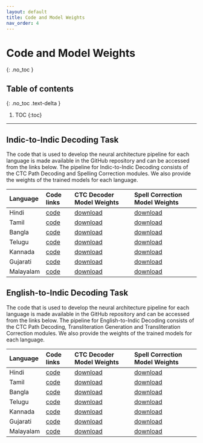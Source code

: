 ```yaml
---
layout: default
title: Code and Model Weights
nav_order: 4
---
```


# Code and Model Weights
{: .no_toc }

## Table of contents
{: .no_toc .text-delta }

1. TOC
{:toc}

---
## Indic-to-Indic Decoding Task

The code that is used to develop the neural architecture pipeline for each language is made available in the GitHub repository and can be accessed from the links below. The pipeline for Indic-to-Indic Decoding consists of the CTC Path Decoding and Spelling Correction modules. We also provide the weights of the trained models for each language.

| Language | Code links| CTC Decoder Model Weights | Spell Correction Model Weights|
| :------- | :-------- | :-------- | :-------- |
| Hindi | [code](https://github.com/iitmnlp/indic-swipe/blob/master/indic-to-indic-decoding/Indic_to_Indic_hindi.py) | [download](https://github.com/iitmnlp/indic-swipe/blob/master/trained-models/CTC-weights/Hindi_CTC.h5) | [download](https://github.com/iitmnlp/indic-swipe/blob/master/trained-models/ELMo-Correction/Hindi_ELMo_Correction.h5) |
| Tamil | [code](https://github.com/iitmnlp/indic-swipe/blob/master/indic-to-indic-decoding/Indic_to_Indic_tamil.py) | [download](https://github.com/iitmnlp/indic-swipe/blob/master/trained-models/CTC-weights.h5) | [download](https://github.com/iitmnlp/indic-swipe/blob/master/trained-models/ELMo-Correction/Tamil_ELMo_Correction.h5) |
| Bangla | [code](https://github.com/iitmnlp/indic-swipe/blob/master/indic-to-indic-decoding/Indic_to_Indic_bangla.py) | [download](https://github.com/iitmnlp/indic-swipe/blob/master/trained-models/CTC-weights/Bangla_CTC.h5) | [download](https://github.com/iitmnlp/indic-swipe/blob/master/trained-models/ELMo-Correction/Bangla_ELMo_Correction.h5) |
| Telugu | [code](https://github.com/iitmnlp/indic-swipe/blob/master/indic-to-indic-decoding/Indic_to_Indic_telugu.py) | [download](https://github.com/iitmnlp/indic-swipe/blob/master/trained-models/CTC-weights/Telugu_CTC.h5) | [download](https://github.com/iitmnlp/indic-swipe/blob/master/trained-models/ELMo-Correction/Telugu_ELMo_Correction.h5) |
| Kannada | [code](https://github.com/iitmnlp/indic-swipe/blob/master/indic-to-indic-decoding/Indic_to_Indic_kannada.py) | [download](https://github.com/iitmnlp/indic-swipe/blob/master/trained-models/CTC-weights/Kannada_CTC.h5) | [download](https://github.com/iitmnlp/indic-swipe/blob/master/trained-models/ELMo-Correction/Kannada_ELMo_Correction.h5) |
| Gujarati | [code](https://github.com/iitmnlp/indic-swipe/blob/master/indic-to-indic-decoding/Indic_to_Indic_gujarati.py) | [download](https://github.com/iitmnlp/indic-swipe/blob/master/trained-models/CTC-weights/Gujarati_CTC.h5) | [download](https://github.com/iitmnlp/indic-swipe/blob/master/trained-models/ELMo-Correction/Gujarati_ELMo_Correction.h5) |
| Malayalam | [code](https://github.com/iitmnlp/indic-swipe/blob/master/indic-to-indic-decoding/Indic_to_Indic_malayalam.py) | [download](https://github.com/iitmnlp/indic-swipe/blob/master/trained-models/CTC-weights/Malayalam_CTC.h5) | [download](https://github.com/iitmnlp/indic-swipe/blob/master/trained-models/ELMo-Correction/Malayalam_ELMo_Correction.h5) |

## English-to-Indic Decoding Task

The code that is used to develop the neural architecture pipeline for each language is made available in the GitHub repository and can be accessed from the links below. The pipeline for English-to-Indic Decoding consists of the CTC Path Decoding, Transliteration Generation and Transliteration Correction modules. We also provide the weights of the trained models for each language.

| Language | Code links| CTC Decoder Model Weights| Spell Correction Model Weights|
| :------- | :-------- | :-------- | :-------- |
| Hindi | [code](https://github.com/iitmnlp/indic-swipe/blob/master/Indic-Indic%20Decoding/Indic_to_Indic_hindi.py) | [download](https://github.com/iitmnlp/indic-swipe/blob/master/trained-models/Hindi_CTC.h5) | [download](https://github.com/iitmnlp/indic-swipe/blob/master/trained-models/Hindi_ELMo_Correction.h5) |
| Tamil | [code](https://github.com/iitmnlp/indic-swipe/blob/master/Indic-Indic%20Decoding/Indic_to_Indic_tamil.py) | [download](https://github.com/iitmnlp/indic-swipe/blob/master/trained-models/Tamil_CTC.h5) | [download](https://github.com/iitmnlp/indic-swipe/blob/master/trained-models/Tamil_ELMo_Correction.h5) |
| Bangla | [code](https://github.com/iitmnlp/indic-swipe/blob/master/Indic-Indic%20Decoding/Indic_to_Indic_bangla.py) | [download](https://github.com/iitmnlp/indic-swipe/blob/master/trained-models/Bangla_CTC.h5) | [download](https://github.com/iitmnlp/indic-swipe/blob/master/trained-models/Bangla_ELMo_Correction.h5) |
| Telugu | [code](https://github.com/iitmnlp/indic-swipe/blob/master/Indic-Indic%20Decoding/Indic_to_Indic_telugu.py) | [download](https://github.com/iitmnlp/indic-swipe/blob/master/trained-models/Telugu_CTC.h5) | [download](https://github.com/iitmnlp/indic-swipe/blob/master/trained-models/Telugu_ELMo_Correction.h5) |
| Kannada | [code](https://github.com/iitmnlp/indic-swipe/blob/master/Indic-Indic%20Decoding/Indic_to_Indic_kannada.py) | [download](https://github.com/iitmnlp/indic-swipe/blob/master/trained-models/Kannada_CTC.h5) | [download](https://github.com/iitmnlp/indic-swipe/blob/master/trained-models/Kannada_ELMo_Correction.h5) |
| Gujarati | [code](https://github.com/iitmnlp/indic-swipe/blob/master/Indic-Indic%20Decoding/Indic_to_Indic_gujarati.py) | [download](https://github.com/iitmnlp/indic-swipe/blob/master/trained-models/Gujarati_CTC.h5) | [download](https://github.com/iitmnlp/indic-swipe/blob/master/trained-models/Gujarati_ELMo_Correction.h5) |
| Malayalam | [code](https://github.com/iitmnlp/indic-swipe/blob/master/Indic-Indic%20Decoding/Indic_to_Indic_malayalam.py) | [download](https://github.com/iitmnlp/indic-swipe/blob/master/trained-models/Malayalam_CTC.h5) | [download](https://github.com/iitmnlp/indic-swipe/blob/master/trained-models/Malayalam_ELMo_Correction.h5) |
